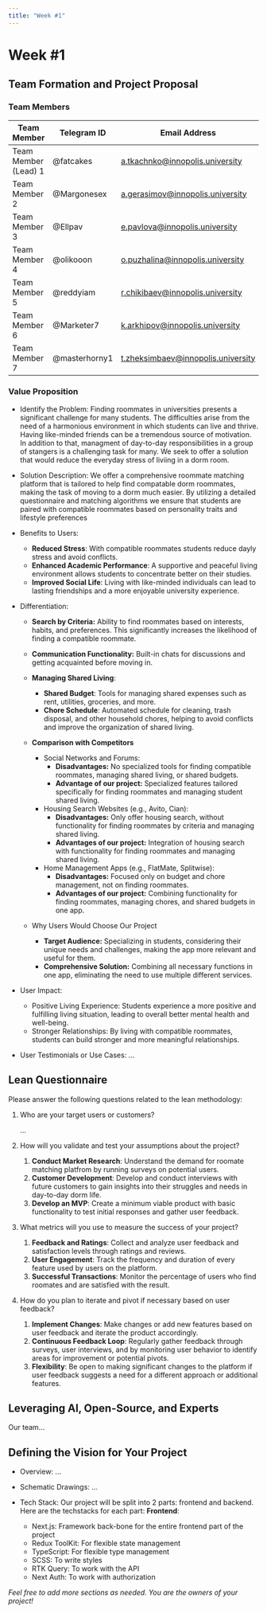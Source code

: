 ```yaml
---
title: "Week #1"
---
```


# Week #1

## **Team Formation and Project Proposal**

### **Team Members**

| Team Member              | Telegram ID   | Email Address                      |
|--------------------------|---------------|------------------------------------|
| Team Member (Lead) 1     | @fatcakes     | a.tkachnko@innopolis.university    |
| Team Member 2            | @Margonesex   | a.gerasimov@innopolis.university   |
| Team Member 3            | @Ellpav       | e.pavlova@innopolis.university     |
| Team Member 4            | @olikooon     | o.puzhalina@innopolis.university   |
| Team Member 5            | @reddyiam     | r.chikibaev@innopolis.university   |
| Team Member 6            | @Marketer7    | k.arkhipov@innopolis.university    |
| Team Member 7            | @masterhorny1 | t.zheksimbaev@innopolis.university |

### **Value Proposition**

- Identify the Problem:
Finding roommates in universities presents a significant challenge for many students. The difficulties arise from the need of a harmonious environment in which students can live and thrive. Having like-minded friends can be a tremendous source of motivation. In addition to that, managment of day-to-day responsibilities in a group of stangers is a challenging task for many. We seek to offer a solution that would reduce the everyday stress of liviing in a dorm room.

- Solution Description:
We offer a comprehensive roommate matching platform that is tailored to help find compatable dorm roommates, making the task of moving to a dorm much easier. By utilizing a detailed questionnaire and matching algorithms we ensure that students are paired with compatible roommates based on personality traits and lifestyle preferences

- Benefits to Users:
   - **Reduced Stress**: With compatible roommates students reduce dayly stress and avoid conflicts.
   - **Enhanced Academic Performance**: A supportive and peaceful living environment allows students to concentrate better on their studies.
   - **Improved Social Life**: Living with like-minded individuals can lead to lasting friendships and a more enjoyable university experience.

- Differentiation:
   - **Search by Criteria:** Ability to find roommates based on interests, habits, and preferences. This significantly increases the likelihood of finding a compatible roommate.
   - **Communication Functionality:** Built-in chats for discussions and getting acquainted before moving in.
   - **Managing Shared Living**:
     - **Shared Budget**: Tools for managing shared expenses such as rent, utilities, groceries, and more.
     - **Chore Schedule**: Automated schedule for cleaning, trash disposal, and other household chores, helping to avoid conflicts and improve the organization of shared living.

   - **Comparison with Competitors**
     - Social Networks and Forums:
       - **Disadvantages:** No specialized tools for finding compatible roommates, managing shared living, or shared budgets.
       - **Advantage of our project:** Specialized features tailored specifically for finding roommates and managing student shared living.
     - Housing Search Websites (e.g., Avito, Cian):
       - **Disadvantages:** Only offer housing search, without functionality for finding roommates by criteria and managing shared living.
       - **Advantages of our project:** Integration of housing search with functionality for finding roommates and managing shared living.
     - Home Management Apps (e.g., FlatMate, Splitwise):
       - **Disadvantages:** Focused only on budget and chore management, not on finding roommates.
       - **Advantages of our project:** Combining functionality for finding roommates, managing chores, and shared budgets in one app.
   - Why Users Would Choose Our Project
     - **Target Audience:** Specializing in students, considering their unique needs and challenges, making the app more relevant and useful for them.
     - **Comprehensive Solution:** Combining all necessary functions in one app, eliminating the need to use multiple different services.

- User Impact:
  - Positive Living Experience: Students experience a more positive and fulfilling living situation, leading to overall better mental health and well-being.
  - Stronger Relationships: By living with compatible roommates, students can build stronger and more meaningful relationships.
  
- User Testimonials or Use Cases:
...

## **Lean Questionnaire**

Please answer the following questions related to the lean methodology:

1. Who are your target users or customers?

   ...

2. How will you validate and test your assumptions about the project?
   1. **Conduct Market Research**: Understand the demand for roomate matching platfrom by running surveys on potential users.
   2. **Customer Development**: Develop and conduct interviews with future customers to gain insights into their struggles and needs in day-to-day dorm life.
   3. **Develop an MVP**: Create a minimum viable product with basic functionality to test initial responses and gather user feedback.

3. What metrics will you use to measure the success of your project?
   1. **Feedback and Ratings**: Collect and analyze user feedback and satisfaction levels through ratings and reviews.
   2. **User Engagement**: Track the frequency and duration of every feature used by users on the platform.
   3. **Successful Transactions**: Monitor the percentage of users who find roomates and are satisfied with the result.

4. How do you plan to iterate and pivot if necessary based on user feedback?
   1. **Implement Changes**: Make changes or add new features based on user feedback and iterate the product accordingly.
   2. **Continuous Feedback Loop**: Regularly gather feedback through surveys, user interviews, and by monitoring user behavior to identify areas for improvement or potential pivots.
   3. **Flexibility**: Be open to making significant changes to the platform if user feedback suggests a need for a different approach or additional features.

## **Leveraging AI, Open-Source, and Experts**

Our team...

## **Defining the Vision for Your Project**

- Overview: ...

- Schematic Drawings: ...

- Tech Stack:
  Our project will be split into 2 parts: frontend and backend. Here are the techstacks for each part:
  **Frontend**:
  - Next.js: Framework back-bone for the entire frontend part of the project
  - Redux ToolKit: For flexible state management
  - TypeScript: For flexible type management
  - SCSS: To write styles
  - RTK Query: To work with the API
  - Next Auth: To work with authorization

*Feel free to add more sections as needed. You are the owners of your project!*
